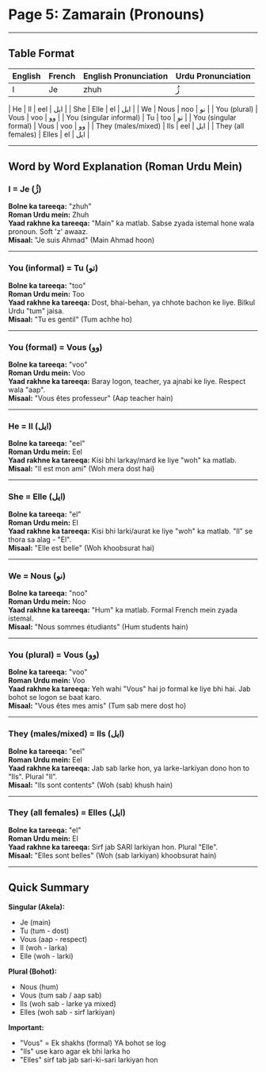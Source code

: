 # Page 5: Zamarain (Pronouns)

---

## Table Format

| **English** | **French** | **English Pronunciation** | **Urdu Pronunciation** |
|-------------|-----------|---------------------------|--------------------------|
| I | Je | zhuh | ژُ |

| He | Il | eel | ایل |
| She | Elle | el | ایل |
| We | Nous | noo | نو |
| You (plural) | Vous | voo | وو |
| You (singular informal) | Tu | too | تو |
| You (singular formal) | Vous | voo | وو |
| They (males/mixed) | Ils | eel | ایل |
| They (all females) | Elles | el | ایل |

---

## Word by Word Explanation (Roman Urdu Mein)

### I = Je (ژُ)

**Bolne ka tareeqa:** "zhuh"  
**Roman Urdu mein:** Zhuh  
**Yaad rakhne ka tareeqa:** "Main" ka matlab. Sabse zyada istemal hone wala pronoun. Soft 'z' awaaz.  
**Misaal:** "Je suis Ahmad" (Main Ahmad hoon)

---

### You (informal) = Tu (تو)

**Bolne ka tareeqa:** "too"  
**Roman Urdu mein:** Too  
**Yaad rakhne ka tareeqa:** Dost, bhai-behan, ya chhote bachon ke liye. Bilkul Urdu "tum" jaisa.  
**Misaal:** "Tu es gentil" (Tum achhe ho)

---

### You (formal) = Vous (وو)

**Bolne ka tareeqa:** "voo"  
**Roman Urdu mein:** Voo  
**Yaad rakhne ka tareeqa:** Baray logon, teacher, ya ajnabi ke liye. Respect wala "aap".  
**Misaal:** "Vous êtes professeur" (Aap teacher hain)

---

### He = Il (ایل)

**Bolne ka tareeqa:** "eel"  
**Roman Urdu mein:** Eel  
**Yaad rakhne ka tareeqa:** Kisi bhi larkay/mard ke liye "woh" ka matlab.  
**Misaal:** "Il est mon ami" (Woh mera dost hai)

---

### She = Elle (ایل)

**Bolne ka tareeqa:** "el"  
**Roman Urdu mein:** El  
**Yaad rakhne ka tareeqa:** Kisi bhi larki/aurat ke liye "woh" ka matlab. "Il" se thora sa alag - "El".  
**Misaal:** "Elle est belle" (Woh khoobsurat hai)

---

### We = Nous (نو)

**Bolne ka tareeqa:** "noo"  
**Roman Urdu mein:** Noo  
**Yaad rakhne ka tareeqa:** "Hum" ka matlab. Formal French mein zyada istemal.  
**Misaal:** "Nous sommes étudiants" (Hum students hain)

---

### You (plural) = Vous (وو)

**Bolne ka tareeqa:** "voo"  
**Roman Urdu mein:** Voo  
**Yaad rakhne ka tareeqa:** Yeh wahi "Vous" hai jo formal ke liye bhi hai. Jab bohot se logon se baat karo.  
**Misaal:** "Vous êtes mes amis" (Tum sab mere dost ho)

---

### They (males/mixed) = Ils (ایل)

**Bolne ka tareeqa:** "eel"  
**Roman Urdu mein:** Eel  
**Yaad rakhne ka tareeqa:** Jab sab larke hon, ya larke-larkiyan dono hon to "Ils". Plural "Il".  
**Misaal:** "Ils sont contents" (Woh (sab) khush hain)

---

### They (all females) = Elles (ایل)

**Bolne ka tareeqa:** "el"  
**Roman Urdu mein:** El  
**Yaad rakhne ka tareeqa:** Sirf jab SARI larkiyan hon. Plural "Elle".  
**Misaal:** "Elles sont belles" (Woh (sab larkiyan) khoobsurat hain)

---

## Quick Summary

**Singular (Akela):**
- Je (main)
- Tu (tum - dost)
- Vous (aap - respect)
- Il (woh - larka)
- Elle (woh - larki)

**Plural (Bohot):**
- Nous (hum)
- Vous (tum sab / aap sab)
- Ils (woh sab - larke ya mixed)
- Elles (woh sab - sirf larkiyan)

**Important:**
- "Vous" = Ek shakhs (formal) YA bohot se log
- "Ils" use karo agar ek bhi larka ho
- "Elles" sirf tab jab sari-ki-sari larkiyan hon

